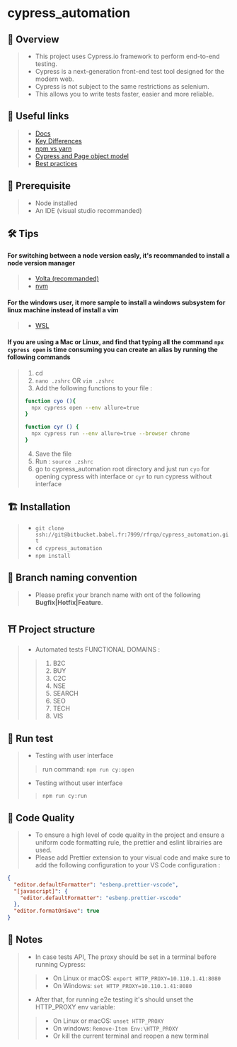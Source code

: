 # cypress_automation

## 📖 Overview

> * This project uses Cypress.io framework to perform end-to-end testing.
> * Cypress is a next-generation front-end test tool designed for the modern web.
> * Cypress is not subject to the same restrictions as selenium.
> * This allows you to write tests faster, easier and more reliable.

## 🔗 Useful links

> * [Docs](https://docs.cypress.io/guides/overview/why-cypress "Docs")
> * [Key Differences](https://docs.cypress.io/guides/overview/key-differences#What-you-ll-learn "Key Differences")
> * [npm vs yarn](https://docs.cypress.io/guides/getting-started/installing-cypress#What-you-ll-learn "npm vs yarn")
> * [Cypress and Page object model](https://www.cypress.io/blog/2019/01/03/stop-using-page-objects-and-start-using-app-actions/ "Cypress and Page object model")
> * [Best practices](https://docs.cypress.io/guides/references/best-practices "Best practices")

## 🧰 Prerequisite

> * Node installed
> * An IDE (visual studio recommanded)

## 🛠️ Tips

#### For switching between a node version easly, it's recommanded to install a node version manager

> * [Volta (recommanded)](https://docs.volta.sh/guide/getting-started "Volta (recommanded)")
> * [nvm](https://github.com/nvm-sh/nvm "nvm")

#### For the windows user, it more sample to install a windows subsystem for linux machine instead of install a vim

> * [WSL](https://docs.microsoft.com/fr-fr/windows/wsl/install "WSL")
>
#### If you are using a Mac or Linux, and find that typing all the command `npx cypress open` is time consuming you can create an alias by running the following commands

> 1. cd
> 2. `nano .zshrc` OR `vim .zshrc`
> 3. Add the following functions to your file :
>
> ~~~bash
> function cyo (){
>   npx cypress open --env allure=true
> }
> ~~~
>
> ~~~bash
> function cyr () {
>   npx cypress run --env allure=true --browser chrome
> }
> ~~~
>
> 4. Save the file
> 5. Run : `source .zshrc`
> 6. go to cypress_automation root directory and just run `cyo` for opening cypress with interface or `cyr` to run cypress without interface

## 🏗️ Installation

> * `git clone ssh://git@bitbucket.babel.fr:7999/rfrqa/cypress_automation.git`
> * `cd cypress_automation`
> * `npm install`

## 🌿 Branch naming convention

> * Please prefix your branch name with ont of the following **Bugfix|Hotfix|Feature**.

## ⛩️ Project structure

> * Automated tests FUNCTIONAL DOMAINS :
>
>> 1. B2C
>> 2. BUY
>> 3. C2C
>> 4. NSE
>> 5. SEARCH
>> 6. SEO
>> 7. TECH
>> 8. VIS
>
## 🚀 Run test

> * Testing with user interface
 >
  >> run command: `npm run cy:open`
>
> * Testing without user interface
>
  >> `npm run cy:run`
>
## 🏅 Code Quality

> * To ensure a high level of code quality in the project and ensure a uniform code formatting rule, the prettier and eslint librairies are used.
> * Please add Prettier extension to your visual code and make sure to add the following configuration to your VS Code configuration :
>
~~~json
{
  "editor.defaultFormatter": "esbenp.prettier-vscode",
  "[javascript]": {
    "editor.defaultFormatter": "esbenp.prettier-vscode"
  },
  "editor.formatOnSave": true
}
~~~

## 📢 Notes

> * In case tests API, The proxy should be set in a terminal before running Cypress:
  >>
  >> * On Linux or macOS: `export HTTP_PROXY=10.110.1.41:8080`
  >> * On Windows: `set HTTP_PROXY=10.110.1.41:8080`
  >>
> * After that, for running e2e testing it's should unset the HTTP_PROXY env variable:
  >>
  >> * On Linux or macOS: `unset HTTP_PROXY`
  >> * On windows: `Remove-Item Env:\HTTP_PROXY`
  >> * Or kill the current terminal and reopen a new terminal

